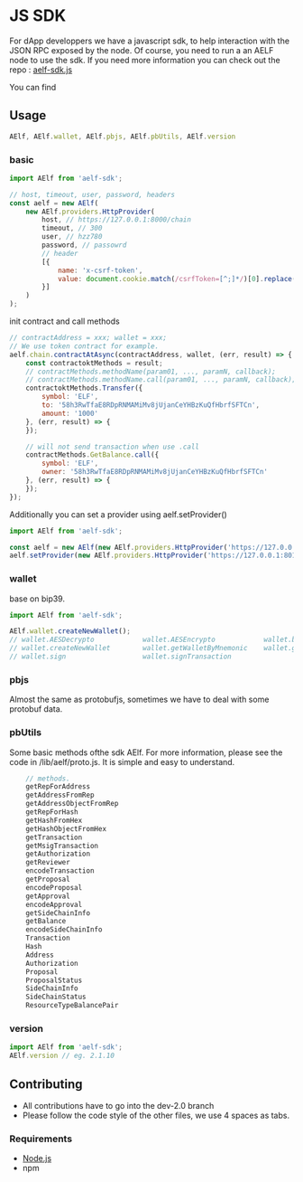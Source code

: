 # JS SDK

For dApp developpers we have a javascript sdk, to help interaction with the JSON RPC exposed by the node. Of course, you need to run a an AELF node to use the sdk. If you need more information you can check out the repo : [aelf-sdk.js](https://github.com/AElfProject/aelf-sdk.js)

You can find

## Usage

```javascript
AElf, AElf.wallet, AElf.pbjs, AElf.pbUtils, AElf.version
```

### basic

```javascript
import AElf from 'aelf-sdk';

// host, timeout, user, password, headers
const aelf = new AElf(
    new AElf.providers.HttpProvider(
        host, // https://127.0.0.1:8000/chain
        timeout, // 300
        user, // hzz780
        password, // passowrd
        // header
        [{
            name: 'x-csrf-token',
            value: document.cookie.match(/csrfToken=[^;]*/)[0].replace('csrfToken=', '')
        }]
    )
);
```

init contract and call methods

```javascript
// contractAddress = xxx; wallet = xxx;
// We use token contract for example.
aelf.chain.contractAtAsync(contractAddress, wallet, (err, result) => {
    const contractoktMethods = result;
    // contractMethods.methodName(param01, ..., paramN, callback);
    // contractMethods.methodName.call(param01, ..., paramN, callback);
    contractoktMethods.Transfer({
        symbol: 'ELF',
        to: '58h3RwTfaE8RDpRNMAMiMv8jUjanCeYHBzKuQfHbrfSFTCn',
        amount: '1000'
    }, (err, result) => {
    });

    // will not send transaction when use .call
    contractMethods.GetBalance.call({
        symbol: 'ELF',
        owner: '58h3RwTfaE8RDpRNMAMiMv8jUjanCeYHBzKuQfHbrfSFTCn'
    }, (err, result) => {
    });
});
```

Additionally you can set a provider using aelf.setProvider\(\)

```javascript
import AElf from 'aelf-sdk';

const aelf = new AElf(new AElf.providers.HttpProvider('https://127.0.0.1:8000/chain'));
aelf.setProvider(new AElf.providers.HttpProvider('https://127.0.0.1:8010/chain'));
```

### wallet

base on bip39.

```javascript
import AElf from 'aelf-sdk';

AElf.wallet.createNewWallet();
// wallet.AESDecrypto            wallet.AESEncrypto            wallet.bip39
// wallet.createNewWallet        wallet.getWalletByMnemonic    wallet.getWalletByPrivateKey
// wallet.sign                   wallet.signTransaction
```

### pbjs

Almost the same as protobufjs, sometimes we have to deal with some protobuf data.

### pbUtils

Some basic methods ofthe sdk AElf. For more information, please see the code in /lib/aelf/proto.js. It is simple and easy to understand.

```javascript
    // methods.
    getRepForAddress
    getAddressFromRep
    getAddressObjectFromRep
    getRepForHash
    getHashFromHex
    getHashObjectFromHex
    getTransaction
    getMsigTransaction
    getAuthorization
    getReviewer
    encodeTransaction
    getProposal
    encodeProposal
    getApproval
    encodeApproval
    getSideChainInfo
    getBalance
    encodeSideChainInfo
    Transaction
    Hash
    Address
    Authorization
    Proposal
    ProposalStatus
    SideChainInfo
    SideChainStatus
    ResourceTypeBalancePair
```

### version

```javascript
import AElf from 'aelf-sdk';
AElf.version // eg. 2.1.10
```

## Contributing

* All contributions have to go into the dev-2.0 branch
* Please follow the code style of the other files, we use 4 spaces as tabs.

### Requirements

* [Node.js](https://nodejs.org)
* npm

